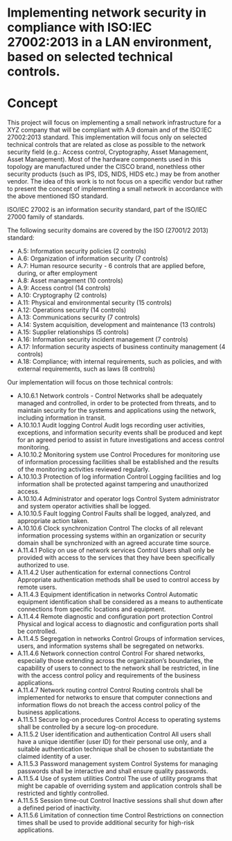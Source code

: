# Implementing network security in compliance with ISO:IEC 27002:2013 in a LAN environment, based on selected technical controls.
# Concept 


This project will focus on implementing a small network infrastructure for a XYZ company that will be compliant with A.9 domain and  of the ISO:IEC 27002:2013 standard. This implementation will focus only on selected technical controls that are related as close as possible to the network security field (e.g.: Access control, Cryptography, Asset Management, Asset Management). 
Most of the hardware components used in this topology are manufactured under the CISCO brand, nonethless other security products (such as IPS, IDS, NIDS, HIDS etc.) may be from another vendor. The idea of this work is to not focus on a specific vendor but rather to present the concept of implementing a small network in accordance with the above mentioned ISO standard.

ISO/IEC 27002 is an information security standard, part of the ISO/IEC 27000 family of standards.

The following security domains are covered by the ISO (27001/2 2013) standard:
- A.5: Information security policies (2 controls)
- A.6: Organization of information security (7 controls)
- A.7: Human resource security - 6 controls that are applied before, during, or after employment
- A.8: Asset management (10 controls)
- A.9: Access control (14 controls)
- A.10: Cryptography (2 controls)
- A.11: Physical and environmental security (15 controls)
- A.12: Operations security (14 controls)
- A.13: Communications security (7 controls)
- A.14: System acquisition, development and maintenance (13 controls)
- A.15: Supplier relationships (5 controls)
- A.16: Information security incident management (7 controls)
- A.17: Information security aspects of business continuity management (4 controls)
- A.18: Compliance; with internal requirements, such as policies, and with external requirements, such as laws (8 controls)


Our implementation will focus on those technical controls:
- A.10.6.1 Network controls - Control Networks shall be adequately managed and controlled, in order to be protected from threats, and to maintain security for the systems and applications using the network, including information in transit.
- A.10.10.1 Audit logging Control Audit logs recording user activities, exceptions, and information security events shall be produced and kept for an agreed period to assist in future investigations and access control monitoring. 
- A.10.10.2 Monitoring system use Control Procedures for monitoring use of information processing facilities shall be established and the results of the monitoring activities reviewed regularly. 
- A.10.10.3 Protection of log information Control Logging facilities and log information shall be protected against tampering and unauthorized access.
- A.10.10.4 Administrator and operator logs Control System administrator and system operator activities shall be logged.
- A.10.10.5 Fault logging Control Faults shall be logged, analyzed, and appropriate action taken. 
- A.10.10.6 Clock synchronization Control The clocks of all relevant information processing systems within an organization or security domain shall be synchronized with an agreed accurate time source.
- A.11.4.1 Policy on use of network services Control Users shall only be provided with access to the services that they have been specifically authorized to use. 
- A.11.4.2 User authentication for external connections Control Appropriate authentication methods shall be used to control access by remote users. 
- A.11.4.3 Equipment identification in networks Control Automatic equipment identification shall be considered as a means to authenticate connections from specific locations and equipment. 
- A.11.4.4 Remote diagnostic and configuration port protection Control Physical and logical access to diagnostic and configuration ports shall be controlled.
- A.11.4.5 Segregation in networks Control Groups of information services, users, and information systems shall be segregated on networks. 
- A.11.4.6 Network connection control Control For shared networks, especially those extending across the organization’s boundaries, the capability of users to connect to the network shall be restricted, in line with the access control policy and requirements of the business applications.
- A.11.4.7 Network routing control Control Routing controls shall be implemented for networks to ensure that computer connections and information flows do not breach the access control policy of the business applications.
- A.11.5.1 Secure log-on procedures Control Access to operating systems shall be controlled by a secure log-on procedure. 
- A.11.5.2 User identification and authentication Control All users shall have a unique identifier (user ID) for their personal use only, and a suitable authentication technique shall be chosen to substantiate the claimed identity of a user.
- A.11.5.3 Password management system Control Systems for managing passwords shall be interactive and shall ensure quality passwords.
- A.11.5.4 Use of system utilities Control The use of utility programs that might be capable of overriding system and application controls shall be restricted and tightly controlled. 
- A.11.5.5 Session time-out Control Inactive sessions shall shut down after a defined period of inactivity. 
- A.11.5.6 Limitation of connection time Control Restrictions on connection times shall be used to provide additional security for high-risk applications.











